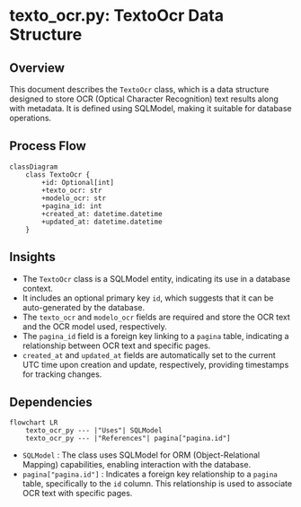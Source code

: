 # texto_ocr.py: TextoOcr Data Structure

## Overview
This document describes the `TextoOcr` class, which is a data structure designed to store OCR (Optical Character Recognition) text results along with metadata. It is defined using SQLModel, making it suitable for database operations.

## Process Flow
```mermaid
classDiagram
    class TextoOcr {
        +id: Optional[int]
        +texto_ocr: str
        +modelo_ocr: str
        +pagina_id: int
        +created_at: datetime.datetime
        +updated_at: datetime.datetime
    }
```

## Insights
- The `TextoOcr` class is a SQLModel entity, indicating its use in a database context.
- It includes an optional primary key `id`, which suggests that it can be auto-generated by the database.
- The `texto_ocr` and `modelo_ocr` fields are required and store the OCR text and the OCR model used, respectively.
- The `pagina_id` field is a foreign key linking to a `pagina` table, indicating a relationship between OCR text and specific pages.
- `created_at` and `updated_at` fields are automatically set to the current UTC time upon creation and update, respectively, providing timestamps for tracking changes.

## Dependencies
```mermaid
flowchart LR
    texto_ocr_py --- |"Uses"| SQLModel
    texto_ocr_py --- |"References"| pagina["pagina.id"]
```
- `SQLModel` : The class uses SQLModel for ORM (Object-Relational Mapping) capabilities, enabling interaction with the database.
- `pagina["pagina.id"]` : Indicates a foreign key relationship to a `pagina` table, specifically to the `id` column. This relationship is used to associate OCR text with specific pages.